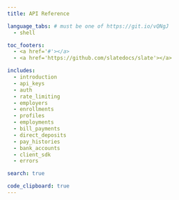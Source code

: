 ```yaml
---
title: API Reference

language_tabs: # must be one of https://git.io/vQNgJ
  - shell

toc_footers:
  - <a href='#'></a>
  - <a href='https://github.com/slatedocs/slate'></a>

includes:
  - introduction
  - api_keys
  - auth
  - rate_limiting
  - employers
  - enrollments
  - profiles
  - employments
  - bill_payments
  - direct_deposits
  - pay_histories
  - bank_accounts
  - client_sdk
  - errors

search: true

code_clipboard: true
---
```


